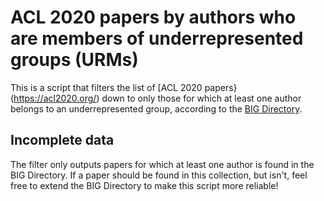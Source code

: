 # ACL 2020 papers by authors who are members of underrepresented groups (URMs)
This is a script that filters the list of [ACL 2020 papers}(https://acl2020.org/) down to only those for which at least one author belongs to an underrepresented group, according to the [BIG Directory](http://www.winlp.org/big-directory/).

## Incomplete data
The filter only outputs papers for which at least one author is found in the BIG Directory. If a paper should be found in this collection, but isn't, feel free to extend the BIG Directory to make this script more reliable!